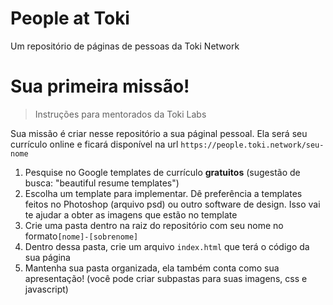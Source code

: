 # People at Toki

Um repositório de páginas de pessoas da Toki Network

# Sua primeira missão!

> Instruções para mentorados da Toki Labs

Sua missão é criar nesse repositório a sua páginal pessoal. Ela será seu currículo online e ficará disponível na url `https://people.toki.network/seu-nome`

1. Pesquise no Google templates de currículo **gratuitos** (sugestão de busca: "beautiful resume templates")
2. Escolha um template para implementar. Dê preferência a templates feitos no Photoshop (arquivo psd) ou outro software de design. Isso vai te ajudar a obter as imagens que estão no template
3. Crie uma pasta dentro na raiz do repositório com seu nome no formato`[nome]-[sobrenome]`
4. Dentro dessa pasta, crie um arquivo `index.html` que terá o código da sua página
5. Mantenha sua pasta organizada, ela também conta como sua apresentação! (você pode criar subpastas para suas imagens, css e javascript)
